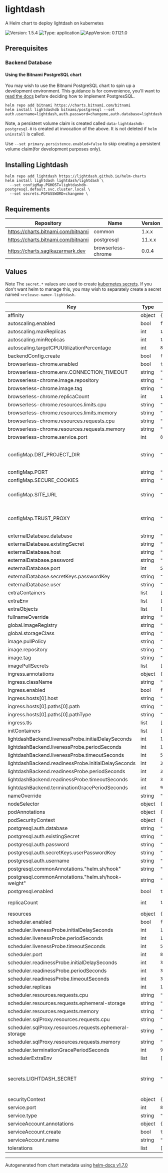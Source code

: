 # lightdash

A Helm chart to deploy lightdash on kubernetes

![Version: 1.5.4](https://img.shields.io/badge/Version-1.5.4-informational?style=flat-square) ![Type: application](https://img.shields.io/badge/Type-application-informational?style=flat-square) ![AppVersion: 0.1121.0](https://img.shields.io/badge/AppVersion-0.1121.0-informational?style=flat-square)

## Prerequisites

### Backend Database

#### Using the Bitnami PostgreSQL chart

You may wish to use the Bitnami PostgreSQL chart to spin up a development environment. This guidance is for convenience, you'll want to [read the docs](https://github.com/bitnami/charts/tree/master/bitnami/postgresql/#installing-the-chart) before deciding how to implement PostgresSQL.

```
helm repo add bitnami https://charts.bitnami.com/bitnami
helm install lightdashdb bitnami/postgresql --set auth.username=lightdash,auth.password=changeme,auth.database=lightdash
```

Note, a persistent volume claim is created called `data-lightdashdb-postgresql-0` is created at invocation of the above. It is not deleted if `helm uninstall` is called.

Use `--set primary.persistence.enabled=false` to skip creating a persistent volume claim(for development purposes only).

## Installing Lightdash

```
helm repo add lightdash https://lightdash.github.io/helm-charts
helm install lightdash lightdash/lightdash \
  --set configMap.PGHOST=lightdashdb-postgresql.default.svc.cluster.local \
  --set secrets.PGPASSWORD=changeme \

```

## Requirements

| Repository | Name | Version |
|------------|------|---------|
| https://charts.bitnami.com/bitnami | common | 1.x.x |
| https://charts.bitnami.com/bitnami | postgresql | 11.x.x |
| https://charts.sagikazarmark.dev | browserless-chrome | 0.0.4 |

## Values

Note The `secret.*` values are used to create [kubernetes secrets](https://kubernetes.io/docs/concepts/configuration/secret/).
If you don't want helm to manage this, you may wish to separately create a secret named `<release-name>-lightdash`.

| Key | Type | Default | Description |
|-----|------|---------|-------------|
| affinity | object | `{}` |  |
| autoscaling.enabled | bool | `false` |  |
| autoscaling.maxReplicas | int | `100` |  |
| autoscaling.minReplicas | int | `1` |  |
| autoscaling.targetCPUUtilizationPercentage | int | `80` |  |
| backendConfig.create | bool | `false` |  |
| browserless-chrome.enabled | bool | `true` |  |
| browserless-chrome.env.CONNECTION_TIMEOUT | string | `"180000"` |  |
| browserless-chrome.image.repository | string | `"ghcr.io/browserless/chromium"` |  |
| browserless-chrome.image.tag | string | `"v2.24.3"` |  |
| browserless-chrome.replicaCount | int | `1` |  |
| browserless-chrome.resources.limits.cpu | string | `"500m"` |  |
| browserless-chrome.resources.limits.memory | string | `"512Mi"` |  |
| browserless-chrome.resources.requests.cpu | string | `"500m"` |  |
| browserless-chrome.resources.requests.memory | string | `"512Mi"` |  |
| browserless-chrome.service.port | int | `80` |  |
| configMap.DBT_PROJECT_DIR | string | `""` | Path to your local dbt project. Only set this value if you are mounting a DBT project |
| configMap.PORT | string | `"8080"` | Port for lightdash |
| configMap.SECURE_COOKIES | string | `"false"` | Secure Cookies |
| configMap.SITE_URL | string | `""` | Public URL of your instance including protocol e.g. https://lightdash.myorg.com |
| configMap.TRUST_PROXY | string | `"false"` | Trust the reverse proxy when setting secure cookies (via the "X-Forwarded-Proto" header) |
| externalDatabase.database | string | `"lightdash"` |  |
| externalDatabase.existingSecret | string | `""` |  |
| externalDatabase.host | string | `"localhost"` |  |
| externalDatabase.password | string | `""` |  |
| externalDatabase.port | int | `5432` |  |
| externalDatabase.secretKeys.passwordKey | string | `"postgresql-password"` |  |
| externalDatabase.user | string | `"lightdash"` |  |
| extraContainers | list | `[]` |  |
| extraEnv | list | `[]` |  |
| extraObjects | list | `[]` |  |
| fullnameOverride | string | `""` |  |
| global.imageRegistry | string | `""` |  |
| global.storageClass | string | `""` |  |
| image.pullPolicy | string | `"IfNotPresent"` |  |
| image.repository | string | `"lightdash/lightdash"` |  |
| image.tag | string | `""` |  |
| imagePullSecrets | list | `[]` |  |
| ingress.annotations | object | `{}` |  |
| ingress.className | string | `""` |  |
| ingress.enabled | bool | `false` |  |
| ingress.hosts[0].host | string | `"chart-example.local"` |  |
| ingress.hosts[0].paths[0].path | string | `"/"` |  |
| ingress.hosts[0].paths[0].pathType | string | `"ImplementationSpecific"` |  |
| ingress.tls | list | `[]` |  |
| initContainers | list | `[]` |  |
| lightdashBackend.livenessProbe.initialDelaySeconds | int | `10` |  |
| lightdashBackend.livenessProbe.periodSeconds | int | `10` |  |
| lightdashBackend.livenessProbe.timeoutSeconds | int | `5` |  |
| lightdashBackend.readinessProbe.initialDelaySeconds | int | `35` |  |
| lightdashBackend.readinessProbe.periodSeconds | int | `35` |  |
| lightdashBackend.readinessProbe.timeoutSeconds | int | `30` |  |
| lightdashBackend.terminationGracePeriodSeconds | int | `90` |  |
| nameOverride | string | `""` |  |
| nodeSelector | object | `{}` |  |
| podAnnotations | object | `{}` |  |
| podSecurityContext | object | `{}` |  |
| postgresql.auth.database | string | `"lightdash"` |  |
| postgresql.auth.existingSecret | string | `""` |  |
| postgresql.auth.password | string | `""` |  |
| postgresql.auth.secretKeys.userPasswordKey | string | `"password"` |  |
| postgresql.auth.username | string | `"lightdash"` |  |
| postgresql.commonAnnotations."helm.sh/hook" | string | `"pre-install,pre-upgrade"` |  |
| postgresql.commonAnnotations."helm.sh/hook-weight" | string | `"-1"` |  |
| postgresql.enabled | bool | `true` |  |
| replicaCount | int | `1` | Specify the number of lightdash instances. |
| resources | object | `{}` |  |
| scheduler.enabled | bool | `false` |  |
| scheduler.livenessProbe.initialDelaySeconds | int | `10` |  |
| scheduler.livenessProbe.periodSeconds | int | `10` |  |
| scheduler.livenessProbe.timeoutSeconds | int | `5` |  |
| scheduler.port | int | `8080` |  |
| scheduler.readinessProbe.initialDelaySeconds | int | `35` |  |
| scheduler.readinessProbe.periodSeconds | int | `35` |  |
| scheduler.readinessProbe.timeoutSeconds | int | `30` |  |
| scheduler.replicas | int | `1` |  |
| scheduler.resources.requests.cpu | string | `"475m"` |  |
| scheduler.resources.requests.ephemeral-storage | string | `"1Gi"` |  |
| scheduler.resources.requests.memory | string | `"725Mi"` |  |
| scheduler.sqlProxy.resources.requests.cpu | string | `"25m"` |  |
| scheduler.sqlProxy.resources.requests.ephemeral-storage | string | `"10Mi"` |  |
| scheduler.sqlProxy.resources.requests.memory | string | `"25Mi"` |  |
| scheduler.terminationGracePeriodSeconds | int | `90` |  |
| schedulerExtraEnv | list | `[]` |  |
| secrets.LIGHTDASH_SECRET | string | `"changeme"` | This is the secret used to sign the session ID cookie and to encrypt sensitive information. Do not share this secret! |
| securityContext | object | `{}` |  |
| service.port | int | `8080` |  |
| service.type | string | `"ClusterIP"` |  |
| serviceAccount.annotations | object | `{}` |  |
| serviceAccount.create | bool | `true` |  |
| serviceAccount.name | string | `""` |  |
| tolerations | list | `[]` |  |

----------------------------------------------
Autogenerated from chart metadata using [helm-docs v1.7.0](https://github.com/norwoodj/helm-docs/releases/v1.7.0)
